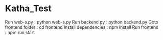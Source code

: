 ﻿# Katha_Test

Run web-s.py : python web-s.py
Run backend.py : python backend.py
Goto frontend folder : cd frontend
Install dependencies : npm install
Run frontend : npm run start
